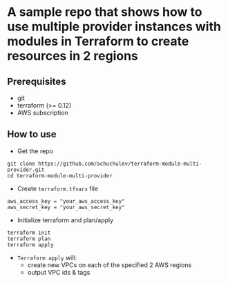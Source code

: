 # A sample repo that shows how to use multiple provider instances with modules in Terraform to create resources in 2 regions

## Prerequisites

- git
- terraform (>= 0.12)
- AWS subscription

## How to use

- Get the repo

```
git clone https://github.com/achuchulev/terraform-module-multi-provider.git
cd terraform-module-multi-provider
```

- Create `terraform.tfvars` file

```
aws_access_key = "your_aws_access_key"
aws_secret_key = "your_aws_secret_key"
```

- Initialize terraform and plan/apply

```
terraform init
terraform plan
terraform apply
```

- `Terraform apply` will:
  - create new VPCs on each of the specified 2 AWS regions
  - output VPC ids & tags
